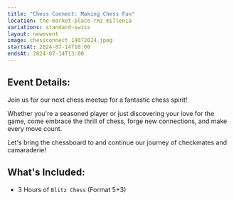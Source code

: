 ```yaml
---
title: "Chess Connect: Making Chess Fun"
location: the-market-place-rmz-millenia
variations: standard-swiss
layout: newevent
image: chessconnect_14072024.jpeg
startsAt: 2024-07-14T10:00
endsAt: 2024-07-14T13:00
---
```

## Event Details:

Join us for our next chess meetup for a fantastic chess
spirit!

Whether you're a seasoned player or just discovering your love
for the game, come embrace the thrill of chess, forge new connections, and
make every move count. 

Let's bring the chessboard to and continue our
journey of checkmates and camaraderie!

## What's Included:
- 3 Hours of `Blitz Chess` (Format 5+3)